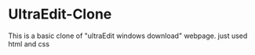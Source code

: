 # UltraEdit-Clone
This is a basic clone of "ultraEdit windows download" webpage.
just used html and css
